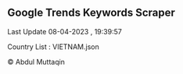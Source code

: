 

## Google Trends Keywords Scraper 
 
Last Update 08-04-2023 , 19:39:57

Country List :
VIETNAM.json



© Abdul Muttaqin 
